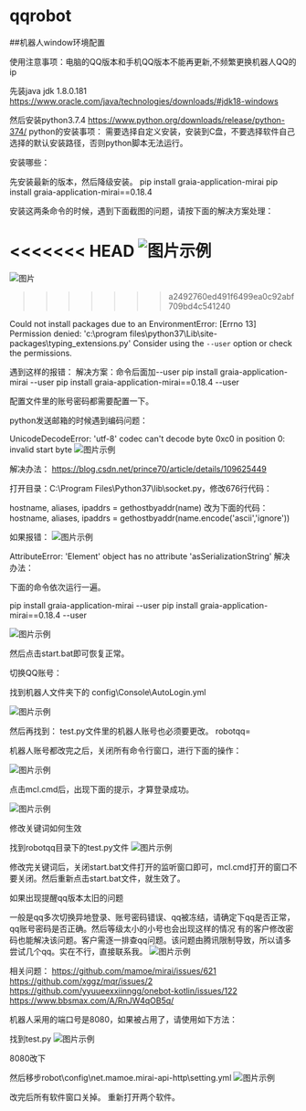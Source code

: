 # qqrobot

##机器人window环境配置

使用注意事项：电脑的QQ版本和手机QQ版本不能再更新,不频繁更换机器人QQ的ip

先装java jdk 1.8.0.181
https://www.oracle.com/java/technologies/downloads/#jdk18-windows

然后安装python3.7.4
https://www.python.org/downloads/release/python-374/
python的安装事项：
需要选择自定义安装，安装到C盘，不要选择软件自己选择的默认安装路径，否则python脚本无法运行。

安装哪些：

先安装最新的版本，然后降级安装。
pip install graia-application-mirai
pip install graia-application-mirai==0.18.4

安装这两条命令的时候，遇到下面截图的问题，请按下面的解决方案处理：

<<<<<<< HEAD
![图片示例](images/1666489897753.png "图片示例")
=======
![图片](images/1666489897753.png "图片示例")
>>>>>>> a2492760ed491f6499ea0c92abf709bd4c541240

Could not install packages due to an EnvironmentError: [Errno 13] Permission denied: 'c:\\program files\\python37\\Lib\\site-packages\\typing_extensions.py'
Consider using the `--user` option or check the permissions.


遇到这样的报错：
解决方案：命令后面加--user
pip install graia-application-mirai --user
pip install graia-application-mirai==0.18.4 --user

配置文件里的账号密码都需要配置一下。


python发送邮箱的时候遇到编码问题：

UnicodeDecodeError: 'utf-8' codec can't decode byte 0xc0 in position 0: invalid start byte
![图片示例](images/1666489909578.png "图片示例")

解决办法：
https://blog.csdn.net/prince70/article/details/109625449

打开目录：C:\Program Files\Python37\lib\socket.py，修改676行代码：

hostname, aliases, ipaddrs = gethostbyaddr(name) 改为下面的代码：
hostname, aliases, ipaddrs = gethostbyaddr(name.encode('ascii','ignore'))


如果报错：
![图片示例](images/1666490152145.png "图片示例")


AttributeError: 'Element' object has no attribute 'asSerializationString'
解决办法：

下面的命令依次运行一遍。

pip install graia-application-mirai --user
pip install graia-application-mirai==0.18.4 --user

![图片示例](images/1666490185651.png "图片示例")

然后点击start.bat即可恢复正常。




切换QQ账号：

找到机器人文件夹下的
config\Console\AutoLogin.yml

![图片示例](images/1666490229137.png "图片示例")

然后再找到：
test.py文件里的机器人账号也必须要更改。
robotqq=


机器人账号都改完之后，关闭所有命令行窗口，进行下面的操作：

![图片示例](images/1666490256473.png "图片示例")

点击mcl.cmd后，出现下面的提示，才算登录成功。

![图片示例](images/1666490267971.png "图片示例")



修改关键词如何生效


找到robotqq目录下的test.py文件
![图片示例](images/1666490301676.png "图片示例")

修改完关键词后，关闭start.bat文件打开的监听窗口即可，mcl.cmd打开的窗口不要关闭。然后重新点击start.bat文件，就生效了。



如果出现提醒qq版本太旧的问题

一般是qq多次切换异地登录、账号密码错误、qq被冻结，请确定下qq是否正常，qq账号密码是否正确。然后等级太小的小号也会出现这样的情况
有的客户修改密码也能解决该问题。客户需逐一排查qq问题。该问题由腾讯限制导致，所以请多尝试几个qq。实在不行，直接联系我。
![图片示例](images/11.png "图片示例")

相关问题：
https://github.com/mamoe/mirai/issues/621
https://github.com/xggz/mqr/issues/2
https://github.com/yyuueexxiinngg/onebot-kotlin/issues/122
https://www.bbsmax.com/A/RnJW4qOB5q/


机器人采用的端口号是8080，如果被占用了，请使用如下方法：

找到test.py
![图片示例](images/1666490363136.png "图片示例")

8080改下

然后移步robot\config\net.mamoe.mirai-api-http\setting.yml
![图片示例](images/1666490380025.png "图片示例")


改完后所有软件窗口关掉。
重新打开两个软件。

